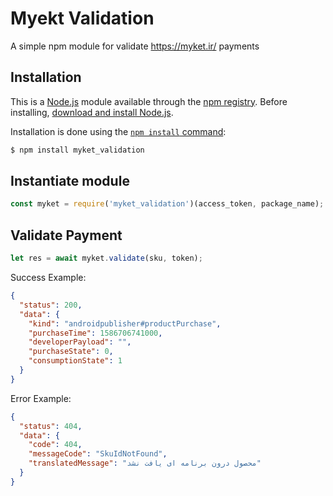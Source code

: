 # Myekt Validation
A simple npm module for validate https://myket.ir/ payments

## Installation
This is a [Node.js](https://nodejs.org/en/) module available through the
[npm registry](https://www.npmjs.com/).
Before installing, [download and install Node.js](https://nodejs.org/en/download/).

Installation is done using the
[`npm install` command](https://docs.npmjs.com/getting-started/installing-npm-packages-locally):

```bash
$ npm install myket_validation
```


## Instantiate module
```js
const myket = require('myket_validation')(access_token, package_name);
```


## Validate Payment
```js
let res = await myket.validate(sku, token);
```


Success Example:

```json
{
  "status": 200,
  "data": {
    "kind": "androidpublisher#productPurchase",
    "purchaseTime": 1586706741000,
    "developerPayload": "",
    "purchaseState": 0,
    "consumptionState": 1
  }
}
```

Error Example:
```json
{
  "status": 404,
  "data": {
    "code": 404,
    "messageCode": "SkuIdNotFound",
    "translatedMessage": "محصول درون برنامه ای یافت نشد"
  }
}
```